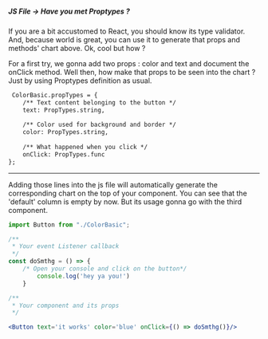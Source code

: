 ##### JS File -> Have you met Proptypes ?
If you are a bit accustomed to React, you should know its type validator. And, because world is great, you can use it to generate that props and methods' chart above. Ok, cool but how ?

For a first try, we gonna add two props : color and text and document the onClick method. Well then, how make that props to be seen into the chart ? Just by using Proptypes definition as usual.

``` xml
 ColorBasic.propTypes = {
    /** Text content belonging to the button */
    text: PropTypes.string,
  
    /** Color used for background and border */
    color: PropTypes.string,
  
    /** What happened when you click */
    onClick: PropTypes.func
};

```

-----
Adding those lines into the js file will automatically generate the corresponding chart on the top of your component. You can see that the 'default' column is empty by now. But its usage gonna go with the third component.



```jsx
import Button from "./ColorBasic";  

/**
 * Your event Listener callback
 */
const doSmthg = () => {
    /* Open your console and click on the button*/
        console.log('hey ya you!')
    }

/** 
 * Your component and its props 
 */

<Button text='it works' color='blue' onClick={() => doSmthg()}/>
```
